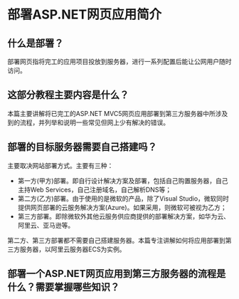 # 部署ASP.NET网页应用简介

## 什么是部署？
部署网页指将完工的应用项目投放到服务器，进行一系列配置后能让公网用户随时访问。

## 这部分教程主要内容是什么？
本篇主要讲解将已完工的ASP.NET MVC5网页应用部署到第三方服务器中所涉及到的流程，并列举和说明一些常见但网上少有解决的错误。

## 部署的目标服务器需要自己搭建吗？
主要取决网站部署方式。主要有三种：

  * 第一方(甲方)部署。即自行设计解决方案及部署，包括自己购置服务器，自己主持Web Services，自己注册域名，自己解析DNS等；
  * 第二方(乙方)部署。由于使用的是微软的产品，除了Visual Studio，微软同时提供网页部署的云服务解决方案(Azure)。如果采用，则微软可被视为乙方；
  * 第三方部署。即除微软外其他云服务供应商提供的部署解决方案，如华为云、阿里云、亚马逊等。
  
第二方、第三方部署都不需要自己搭建服务器。本篇专注讲解如何将应用部署到第三方服务器，以阿里云服务器ECS为实例。

## 部署一个ASP.NET网页应用到第三方服务器的流程是什么？需要掌握哪些知识？
